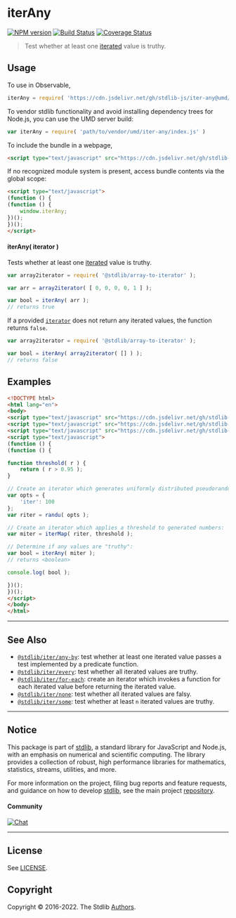 <!--

@license Apache-2.0

Copyright (c) 2018 The Stdlib Authors.

Licensed under the Apache License, Version 2.0 (the "License");
you may not use this file except in compliance with the License.
You may obtain a copy of the License at

   http://www.apache.org/licenses/LICENSE-2.0

Unless required by applicable law or agreed to in writing, software
distributed under the License is distributed on an "AS IS" BASIS,
WITHOUT WARRANTIES OR CONDITIONS OF ANY KIND, either express or implied.
See the License for the specific language governing permissions and
limitations under the License.

-->

# iterAny

[![NPM version][npm-image]][npm-url] [![Build Status][test-image]][test-url] [![Coverage Status][coverage-image]][coverage-url] <!-- [![dependencies][dependencies-image]][dependencies-url] -->

> Test whether at least one [iterated][mdn-iterator-protocol] value is truthy.

<!-- Section to include introductory text. Make sure to keep an empty line after the intro `section` element and another before the `/section` close. -->

<section class="intro">

</section>

<!-- /.intro -->

<!-- Package usage documentation. -->



<section class="usage">

## Usage

To use in Observable,

```javascript
iterAny = require( 'https://cdn.jsdelivr.net/gh/stdlib-js/iter-any@umd/browser.js' )
```

To vendor stdlib functionality and avoid installing dependency trees for Node.js, you can use the UMD server build:

```javascript
var iterAny = require( 'path/to/vendor/umd/iter-any/index.js' )
```

To include the bundle in a webpage,

```html
<script type="text/javascript" src="https://cdn.jsdelivr.net/gh/stdlib-js/iter-any@umd/browser.js"></script>
```

If no recognized module system is present, access bundle contents via the global scope:

```html
<script type="text/javascript">
(function () {
(function () {
    window.iterAny;
})();
})();
</script>
```

#### iterAny( iterator )

Tests whether at least one [iterated][mdn-iterator-protocol] value is truthy.

```javascript
var array2iterator = require( '@stdlib/array-to-iterator' );

var arr = array2iterator( [ 0, 0, 0, 0, 1 ] );

var bool = iterAny( arr );
// returns true
```

If a provided [`iterator`][mdn-iterator-protocol] does not return any iterated values, the function returns `false`.

```javascript
var array2iterator = require( '@stdlib/array-to-iterator' );

var bool = iterAny( array2iterator( [] ) );
// returns false
```

</section>

<!-- /.usage -->

<!-- Package usage notes. Make sure to keep an empty line after the `section` element and another before the `/section` close. -->

<section class="notes">

</section>

<!-- /.notes -->

<!-- Package usage examples. -->

<section class="examples">

## Examples

<!-- eslint no-undef: "error" -->

```html
<!DOCTYPE html>
<html lang="en">
<body>
<script type="text/javascript" src="https://cdn.jsdelivr.net/gh/stdlib-js/random-iter-randu@umd/browser.js"></script>
<script type="text/javascript" src="https://cdn.jsdelivr.net/gh/stdlib-js/iter-map@umd/browser.js"></script>
<script type="text/javascript" src="https://cdn.jsdelivr.net/gh/stdlib-js/iter-any@umd/browser.js"></script>
<script type="text/javascript">
(function () {
(function () {

function threshold( r ) {
    return ( r > 0.95 );
}

// Create an iterator which generates uniformly distributed pseudorandom numbers:
var opts = {
    'iter': 100
};
var riter = randu( opts );

// Create an iterator which applies a threshold to generated numbers:
var miter = iterMap( riter, threshold );

// Determine if any values are "truthy":
var bool = iterAny( miter );
// returns <boolean>

console.log( bool );

})();
})();
</script>
</body>
</html>
```

</section>

<!-- /.examples -->

<!-- Section to include cited references. If references are included, add a horizontal rule *before* the section. Make sure to keep an empty line after the `section` element and another before the `/section` close. -->

<section class="references">

</section>

<!-- /.references -->

<!-- Section for related `stdlib` packages. Do not manually edit this section, as it is automatically populated. -->

<section class="related">

* * *

## See Also

-   <span class="package-name">[`@stdlib/iter/any-by`][@stdlib/iter/any-by]</span><span class="delimiter">: </span><span class="description">test whether at least one iterated value passes a test implemented by a predicate function.</span>
-   <span class="package-name">[`@stdlib/iter/every`][@stdlib/iter/every]</span><span class="delimiter">: </span><span class="description">test whether all iterated values are truthy.</span>
-   <span class="package-name">[`@stdlib/iter/for-each`][@stdlib/iter/for-each]</span><span class="delimiter">: </span><span class="description">create an iterator which invokes a function for each iterated value before returning the iterated value.</span>
-   <span class="package-name">[`@stdlib/iter/none`][@stdlib/iter/none]</span><span class="delimiter">: </span><span class="description">test whether all iterated values are falsy.</span>
-   <span class="package-name">[`@stdlib/iter/some`][@stdlib/iter/some]</span><span class="delimiter">: </span><span class="description">test whether at least `n` iterated values are truthy.</span>

</section>

<!-- /.related -->

<!-- Section for all links. Make sure to keep an empty line after the `section` element and another before the `/section` close. -->


<section class="main-repo" >

* * *

## Notice

This package is part of [stdlib][stdlib], a standard library for JavaScript and Node.js, with an emphasis on numerical and scientific computing. The library provides a collection of robust, high performance libraries for mathematics, statistics, streams, utilities, and more.

For more information on the project, filing bug reports and feature requests, and guidance on how to develop [stdlib][stdlib], see the main project [repository][stdlib].

#### Community

[![Chat][chat-image]][chat-url]

---

## License

See [LICENSE][stdlib-license].


## Copyright

Copyright &copy; 2016-2022. The Stdlib [Authors][stdlib-authors].

</section>

<!-- /.stdlib -->

<!-- Section for all links. Make sure to keep an empty line after the `section` element and another before the `/section` close. -->

<section class="links">

[npm-image]: http://img.shields.io/npm/v/@stdlib/iter-any.svg
[npm-url]: https://npmjs.org/package/@stdlib/iter-any

[test-image]: https://github.com/stdlib-js/iter-any/actions/workflows/test.yml/badge.svg?branch=main
[test-url]: https://github.com/stdlib-js/iter-any/actions/workflows/test.yml?query=branch:main

[coverage-image]: https://img.shields.io/codecov/c/github/stdlib-js/iter-any/main.svg
[coverage-url]: https://codecov.io/github/stdlib-js/iter-any?branch=main

<!--

[dependencies-image]: https://img.shields.io/david/stdlib-js/iter-any.svg
[dependencies-url]: https://david-dm.org/stdlib-js/iter-any/main

-->

[chat-image]: https://img.shields.io/gitter/room/stdlib-js/stdlib.svg
[chat-url]: https://gitter.im/stdlib-js/stdlib/

[stdlib]: https://github.com/stdlib-js/stdlib

[stdlib-authors]: https://github.com/stdlib-js/stdlib/graphs/contributors

[umd]: https://github.com/umdjs/umd
[es-module]: https://developer.mozilla.org/en-US/docs/Web/JavaScript/Guide/Modules

[deno-url]: https://github.com/stdlib-js/iter-any/tree/deno
[umd-url]: https://github.com/stdlib-js/iter-any/tree/umd
[esm-url]: https://github.com/stdlib-js/iter-any/tree/esm
[branches-url]: https://github.com/stdlib-js/iter-any/blob/main/branches.md

[stdlib-license]: https://raw.githubusercontent.com/stdlib-js/iter-any/main/LICENSE

[mdn-iterator-protocol]: https://developer.mozilla.org/en-US/docs/Web/JavaScript/Reference/Iteration_protocols#The_iterator_protocol

<!-- <related-links> -->

[@stdlib/iter/any-by]: https://github.com/stdlib-js/iter-any-by/tree/umd/tree/umd

[@stdlib/iter/every]: https://github.com/stdlib-js/iter-every/tree/umd/tree/umd

[@stdlib/iter/for-each]: https://github.com/stdlib-js/iter-for-each/tree/umd/tree/umd

[@stdlib/iter/none]: https://github.com/stdlib-js/iter-none/tree/umd/tree/umd

[@stdlib/iter/some]: https://github.com/stdlib-js/iter-some/tree/umd/tree/umd

<!-- </related-links> -->

</section>

<!-- /.links -->
